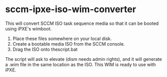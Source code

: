 # sccm-ipxe-iso-wim-converter
This will convert SCCM ISO task sequence media so that it can be booted using iPXE's wimboot.

1. Place these files somewhere on your local disk.
2. Create a bootable media ISO from the SCCM console.
3. Drag the ISO onto thescript.bat

The script will ask to elevate (dism needs admin rights), and it will generate a .wim file in the same location as the ISO.  This WIM is ready to use with iPXE.
